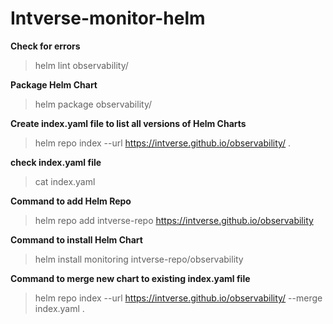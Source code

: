 # Intverse-monitor-helm

**Check for errors**
> helm lint observability/

**Package Helm Chart**
> helm package observability/

**Create index.yaml file to list all versions of Helm Charts**
> helm repo index --url https://intverse.github.io/observability/ .

**check index.yaml file**
> cat index.yaml

**Command to add Helm Repo**
> helm repo add intverse-repo https://intverse.github.io/observability

**Command to install Helm Chart**
> helm install monitoring intverse-repo/observability

**Command to merge new chart to existing index.yaml file**
> helm repo index --url https://intverse.github.io/observability/ --merge index.yaml .
